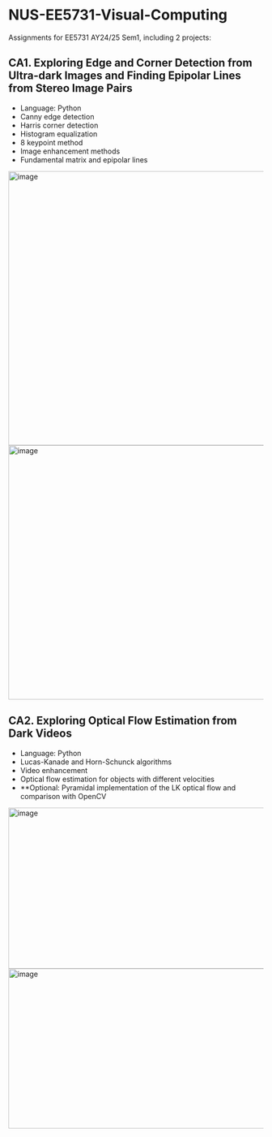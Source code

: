 # NUS-EE5731-Visual-Computing

Assignments for EE5731 AY24/25 Sem1, including 2 projects:

## CA1. Exploring Edge and Corner Detection from Ultra-dark Images and Finding Epipolar Lines from Stereo Image Pairs

* Language: Python
* Canny edge detection
* Harris corner detection
* Histogram equalization
* 8 keypoint method
* Image enhancement methods
* Fundamental matrix and epipolar lines
<img width="742" height="540" alt="image" src="https://github.com/user-attachments/assets/979d3798-42ea-4135-a782-cfc4401bb783" />
<img width="720" height="501" alt="image" src="https://github.com/user-attachments/assets/579f79c8-14b4-40c8-be2e-9a6c2df803d5" />


## CA2. Exploring Optical Flow Estimation from Dark Videos

* Language: Python
* Lucas-Kanade and Horn-Schunck algorithms
* Video enhancement
* Optical flow estimation for objects with different velocities
* **Optional: Pyramidal implementation of the LK optical flow and comparison with OpenCV
<img width="510" height="317" alt="image" src="https://github.com/user-attachments/assets/37f12233-cd85-48e5-bc14-ef12da94bf18" />
<img width="508" height="315" alt="image" src="https://github.com/user-attachments/assets/71210f13-5345-4829-94a2-1c1498cb4049" />


  
